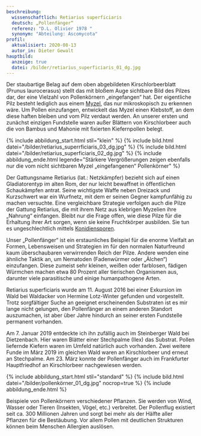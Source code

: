 ```yaml
---
beschreibung:
  wissenschaftlich: Retiarius superficiaris
  deutsch: „Pollenfänger“
  referenz: "D.L. Olivier 1978 "
  synonym: "Abteilung: Ascomycota"
profil:
  aktualisiert: 2020-08-13
  autor_in: Dieter Gewalt
hauptbild:
  anzeige: true
  datei: /bilder/retiarius_superficiaris_01_dg.jpg
---
```

Der staubartige Belag auf dem oben abgebildeten Kirschlorbeerblatt (Prunus laurocerasus) stellt das mit bloßem Auge sichtbare Bild des Pilzes dar, der eine Vielzahl von Pollenkörnern „eingefangen“ hat. Der eigentliche Pilz besteht lediglich aus einem [Myzel](Myzel "Glossar"), das nur mikroskopisch zu erkennen wäre. Um Pollen einzufangen, entwickelt das Myzel einen Klebstoff, an dem diese haften bleiben und vom Pilz verdaut werden. An unserer ersten und zunächst einzigen Fundstelle waren außer Blättern von Kirschlorbeer auch die von Bambus und Mahonie mit fixierten Kiefernpollen belegt.

{% include abbildung_start.html stil="klein" %}
{% include bild.html datei="/bilder/retiarius_superrficiaris_03_dg.jpg" %}
{% include bild.html datei="/bilder/retiarius_superficiaris_02_dg.jpg" %}
{% include abbildung_ende.html legende="Stärkere Vergrößerungen zeigen ebenfalls nur die vom nicht sichtbaren Myzel „eingefangenen“ Pollenkörner" %}

Der Gattungsname Retiarius (lat.: Netzkämpfer) bezieht sich auf einen Gladiatorentyp im alten Rom, der nur leicht bewaffnet in öffentlichen Schaukämpfen antrat. Seine wichtigste Waffe neben Dreizack und Kurzschwert war ein Wurfnetz, mit dem er seinen Gegner kampfunfähig zu machen versuchte. Eine vergleichbare Strategie verfolgen auch die Pilze der Gattung Retiarius, die mit ihrem Netz aus klebrigen Myzelien ihre „Nahrung“ einfangen. Bleibt nur die Frage offen, wie diese Pilze für die Erhaltung ihrer Art sorgen, wenn sie keine Fruchtkörper ausbilden. Sie tun es ungeschlechtlich mittels [Konidiensporen](Konidien "Glossar").

Unser „Pollenfänger“ ist ein erstaunliches Beispiel für die enorme Vielfalt an Formen, Lebensweisen und Strategien im für den normalen Naturfreund kaum überschaubaren verwirrenden Reich der Pilze. Andere wenden eine ähnliche Taktik an, um Nematoden (Fadenwürmer oder „Älchen“) einzufangen. Diese zumeist sehr kleinen, weißen oder farblosen, fädigen Würmchen machen etwa 80 Prozent aller tierischen Organismen aus, darunter viele parasitische und einige humanpathogene Arten.

Retiarius superficiaris wurde am 11. August 2016 bei einer Exkursion im Wald bei Waldacker von Hermine Lotz-Winter gefunden und vorgestellt. Trotz sorgfältiger Suche an geeignet erscheinenden Substraten ist es mir lange nicht gelungen, den Pollenfänger an einem anderen Standort auszumachen, ist aber über Jahre hindurch an seiner ersten Fundstelle permanent vorhanden.

Am 7. Januar 2019 entdeckte ich ihn zufällig auch im Steinberger Wald bei Dietzenbach. Hier waren Blätter einer Stechpalme (Ilex) das Substrat. Pollen liefernde Kiefern waren im Umfeld natürlich auch vorhanden. Zwei weitere Funde im März 2019 im gleichen Wald waren an Kirschlorbeer und erneut an Stechpalme. Am 23. März konnte der Pollenfänger auch im Frankfurter Hauptfriedhof an Kirschlorbeer nachgewiesen werden.

{% include abbildung_start.html stil="standard" %}
{% include bild.html datei="/bilder/pollenkörner_01_dg.jpg" nocrop=true %}
{% include abbildung_ende.html %}

Beispiele von Pollenkörnern verschiedener Pflanzen. Sie werden von Wind, Wasser oder Tieren (Insekten, Vögel, etc.) verbreitet. Der Pollenflug existiert seit ca. 300 Millionen Jahren und sorgt bei mehr als der Hälfte aller Pflanzen für die Bestäubung. Vor allem Pollen mit deutlichen Strukturen können beim Menschen Allergien auslösen.